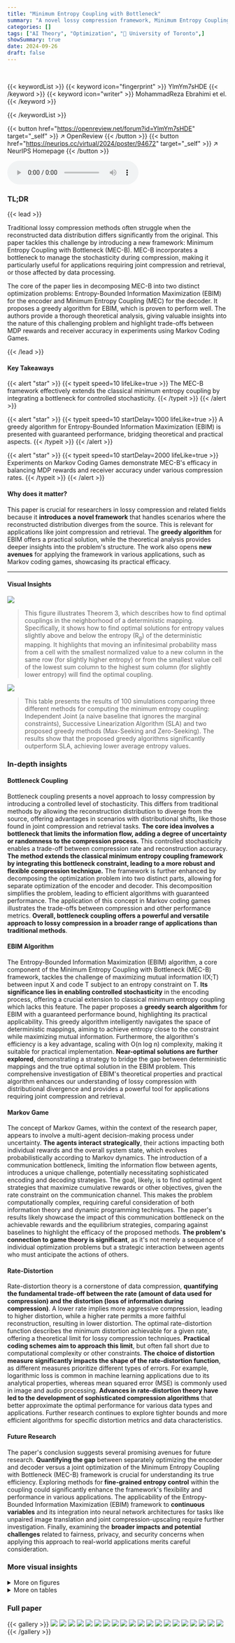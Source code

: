 ```yaml
---
title: "Minimum Entropy Coupling with Bottleneck"
summary: "A novel lossy compression framework, Minimum Entropy Coupling with Bottleneck (MEC-B),  extends existing methods by integrating a bottleneck for controlled stochasticity, enhancing performance in scen..."
categories: []
tags: ["AI Theory", "Optimization", "🏢 University of Toronto",]
showSummary: true
date: 2024-09-26
draft: false
---
```


<br>

{{< keywordList >}}
{{< keyword icon="fingerprint" >}} YlmYm7sHDE {{< /keyword >}}
{{< keyword icon="writer" >}} MohammadReza Ebrahimi et el. {{< /keyword >}}
 
{{< /keywordList >}}

{{< button href="https://openreview.net/forum?id=YlmYm7sHDE" target="_self" >}}
↗ OpenReview
{{< /button >}}
{{< button href="https://neurips.cc/virtual/2024/poster/94672" target="_self" >}}
↗ NeurIPS Homepage
{{< /button >}}


<audio controls>
    <source src="https://ai-paper-reviewer.com/YlmYm7sHDE/podcast.wav" type="audio/wav">
    Your browser does not support the audio element.
</audio>


### TL;DR


{{< lead >}}

Traditional lossy compression methods often struggle when the reconstructed data distribution differs significantly from the original. This paper tackles this challenge by introducing a new framework: Minimum Entropy Coupling with Bottleneck (MEC-B). MEC-B incorporates a bottleneck to manage the stochasticity during compression, making it particularly useful for applications requiring joint compression and retrieval, or those affected by data processing. 

The core of the paper lies in decomposing MEC-B into two distinct optimization problems: Entropy-Bounded Information Maximization (EBIM) for the encoder and Minimum Entropy Coupling (MEC) for the decoder.  It proposes a greedy algorithm for EBIM, which is proven to perform well. The authors provide a thorough theoretical analysis, giving valuable insights into the nature of this challenging problem and highlight trade-offs between MDP rewards and receiver accuracy in experiments using Markov Coding Games.

{{< /lead >}}


#### Key Takeaways

{{< alert "star" >}}
{{< typeit speed=10 lifeLike=true >}} The MEC-B framework effectively extends the classical minimum entropy coupling by integrating a bottleneck for controlled stochasticity. {{< /typeit >}}
{{< /alert >}}

{{< alert "star" >}}
{{< typeit speed=10 startDelay=1000 lifeLike=true >}} A greedy algorithm for Entropy-Bounded Information Maximization (EBIM) is presented with guaranteed performance, bridging theoretical and practical aspects. {{< /typeit >}}
{{< /alert >}}

{{< alert "star" >}}
{{< typeit speed=10 startDelay=2000 lifeLike=true >}} Experiments on Markov Coding Games demonstrate MEC-B's efficacy in balancing MDP rewards and receiver accuracy under various compression rates. {{< /typeit >}}
{{< /alert >}}

#### Why does it matter?
This paper is crucial for researchers in lossy compression and related fields because it **introduces a novel framework** that handles scenarios where the reconstructed distribution diverges from the source.  This is relevant for applications like joint compression and retrieval. The **greedy algorithm** for EBIM offers a practical solution, while the theoretical analysis provides deeper insights into the problem's structure.  The work also opens **new avenues** for applying the framework in various applications, such as Markov coding games, showcasing its practical efficacy.

------
#### Visual Insights



![](https://ai-paper-reviewer.com/YlmYm7sHDE/figures_5_1.jpg)

> This figure illustrates Theorem 3, which describes how to find optimal couplings in the neighborhood of a deterministic mapping.  Specifically, it shows how to find optimal solutions for entropy values slightly above and below the entropy (R<sub>g</sub>) of the deterministic mapping.  It highlights that moving an infinitesimal probability mass from a cell with the smallest normalized value to a new column in the same row (for slightly higher entropy) or from the smallest value cell of the lowest sum column to the highest sum column (for slightly lower entropy) will find the optimal coupling.





![](https://ai-paper-reviewer.com/YlmYm7sHDE/tables_1_1.jpg)

> This table presents the results of 100 simulations comparing three different methods for computing the minimum entropy coupling: Independent Joint (a naive baseline that ignores the marginal constraints), Successive Linearization Algorithm (SLA) and two proposed greedy methods (Max-Seeking and Zero-Seeking).  The results show that the proposed greedy algorithms significantly outperform SLA, achieving lower average entropy values.





### In-depth insights


#### Bottleneck Coupling
Bottleneck coupling presents a novel approach to lossy compression by introducing a controlled level of stochasticity.  This differs from traditional methods by allowing the reconstruction distribution to diverge from the source, offering advantages in scenarios with distributional shifts, like those found in joint compression and retrieval tasks.  **The core idea involves a bottleneck that limits the information flow, adding a degree of uncertainty or randomness to the compression process.** This controlled stochasticity enables a trade-off between compression rate and reconstruction accuracy.  **The method extends the classical minimum entropy coupling framework by integrating this bottleneck constraint, leading to a more robust and flexible compression technique.**  The framework is further enhanced by decomposing the optimization problem into two distinct parts, allowing for separate optimization of the encoder and decoder.  This decomposition simplifies the problem, leading to efficient algorithms with guaranteed performance.  The application of this concept in Markov coding games illustrates the trade-offs between compression and other performance metrics. **Overall, bottleneck coupling offers a powerful and versatile approach to lossy compression in a broader range of applications than traditional methods**.

#### EBIM Algorithm
The Entropy-Bounded Information Maximization (EBIM) algorithm, a core component of the Minimum Entropy Coupling with Bottleneck (MEC-B) framework, tackles the challenge of maximizing mutual information I(X;T) between input X and code T subject to an entropy constraint on T.  **Its significance lies in enabling controlled stochasticity** in the encoding process, offering a crucial extension to classical minimum entropy coupling which lacks this feature.  The paper proposes a **greedy search algorithm** for EBIM with a guaranteed performance bound, highlighting its practical applicability.  This greedy algorithm intelligently navigates the space of deterministic mappings, aiming to achieve entropy close to the constraint while maximizing mutual information. Furthermore, the algorithm's efficiency is a key advantage, scaling with O(n log n) complexity, making it suitable for practical implementation.  **Near-optimal solutions are further explored**, demonstrating a strategy to bridge the gap between deterministic mappings and the true optimal solution in the EBIM problem.  This comprehensive investigation of EBIM's theoretical properties and practical algorithm enhances our understanding of lossy compression with distributional divergence and provides a powerful tool for applications requiring joint compression and retrieval.

#### Markov Game
The concept of Markov Games, within the context of the research paper, appears to involve a multi-agent decision-making process under uncertainty.  **The agents interact strategically**, their actions impacting both individual rewards and the overall system state, which evolves probabilistically according to Markov dynamics.  The introduction of a communication bottleneck, limiting the information flow between agents, introduces a unique challenge, potentially necessitating sophisticated encoding and decoding strategies.  The goal, likely, is to find optimal agent strategies that maximize cumulative rewards or other objectives, given the rate constraint on the communication channel. This makes the problem computationally complex, requiring careful consideration of both information theory and dynamic programming techniques. The paper's results likely showcase the impact of this communication bottleneck on the achievable rewards and the equilibrium strategies, comparing against baselines to highlight the efficacy of the proposed methods.  **The problem's connection to game theory is significant**, as it's not merely a sequence of individual optimization problems but a strategic interaction between agents who must anticipate the actions of others.

#### Rate-Distortion
Rate-distortion theory is a cornerstone of data compression, **quantifying the fundamental trade-off between the rate (amount of data used for compression) and the distortion (loss of information during compression)**.  A lower rate implies more aggressive compression, leading to higher distortion, while a higher rate permits a more faithful reconstruction, resulting in lower distortion.  The optimal rate-distortion function describes the minimum distortion achievable for a given rate, offering a theoretical limit for lossy compression techniques.  **Practical coding schemes aim to approach this limit**, but often fall short due to computational complexity or other constraints.  **The choice of distortion measure significantly impacts the shape of the rate-distortion function**, as different measures prioritize different types of errors.  For example, logarithmic loss is common in machine learning applications due to its analytical properties, whereas mean squared error (MSE) is commonly used in image and audio processing.  **Advances in rate-distortion theory have led to the development of sophisticated compression algorithms** that better approximate the optimal performance for various data types and applications.  Further research continues to explore tighter bounds and more efficient algorithms for specific distortion metrics and data characteristics.

#### Future Research
The paper's conclusion suggests several promising avenues for future research.  **Quantifying the gap** between separately optimizing the encoder and decoder versus a joint optimization of the Minimum Entropy Coupling with Bottleneck (MEC-B) framework is crucial for understanding its true efficiency.  Exploring methods for **fine-grained entropy control** within the coupling could significantly enhance the framework's flexibility and performance in various applications.  The applicability of the Entropy-Bounded Information Maximization (EBIM) framework to **continuous variables** and its integration into neural network architectures for tasks like unpaired image translation and joint compression-upscaling require further investigation.  Finally, examining the **broader impacts and potential challenges** related to fairness, privacy, and security concerns when applying this approach to real-world applications merits careful consideration.


### More visual insights

<details>
<summary>More on figures
</summary>


![](https://ai-paper-reviewer.com/YlmYm7sHDE/figures_6_1.jpg)

> This figure compares two approaches for solving the Entropy-Bounded Information Maximization (EBIM) problem for a specific probability distribution (px = [0.7, 0.2, 0.1]). The left panel shows the optimal solutions obtained via an exhaustive brute-force search. The right panel demonstrates an alternative method based on Theorem 3, where the solutions are obtained by starting with a deterministic mapping and then applying transformations to close the gap to the optimal solution. The figure highlights that the method based on Theorem 3 effectively recovers the optimal solutions obtained by brute force, illustrating the effectiveness of the proposed approach.


![](https://ai-paper-reviewer.com/YlmYm7sHDE/figures_8_1.jpg)

> This figure shows the trade-off between the average MDP reward and the receiver's decoding accuracy by varying the parameter β using two different compression methods: the proposed deterministic EBIM solver and a uniform quantizer.  The left panel displays results from the deterministic EBIM solver (Algorithm 1), while the right panel shows results from the uniform quantizer (Algorithm 5).  Each data point represents the average over 200 episodes, with message size of 512 and a uniform prior.


![](https://ai-paper-reviewer.com/YlmYm7sHDE/figures_9_1.jpg)

> This figure shows how the receiver's belief about the message evolves over time for different compression rates and values of β (beta). β controls the stochasticity of the agent's actions in the Markov Decision Process (MDP).  The plots compare the performance of the proposed deterministic EBIM solver (Algorithm 1) with a baseline uniform quantizer (Algorithm 5).  Different colors represent various compression rates, demonstrating the trade-off between compression efficiency and the speed of convergence to the correct message.


![](https://ai-paper-reviewer.com/YlmYm7sHDE/figures_15_1.jpg)

> This figure illustrates Theorem 3, which describes how to find optimal couplings close to any deterministic mapping. It shows how to find the optimal couplings in the neighborhood of a deterministic mapping by moving infinitesimal probability mass from one cell to another.  The figure visualizes the changes in mutual information (I(X;T)) and entropy (H(T)) as a result of these small probability mass changes.  The lines show different solutions which maximize mutual information for a given entropy value.


![](https://ai-paper-reviewer.com/YlmYm7sHDE/figures_22_1.jpg)

> This figure shows the generated couplings for different compression rates in the MEC-B framework using uniform input and output distributions.  The compression rate is defined as the ratio of the input entropy to the allowed code budget. As the compression rate increases (meaning less information is allowed to be transmitted), the couplings become more stochastic and their entropy increases.


![](https://ai-paper-reviewer.com/YlmYm7sHDE/figures_23_1.jpg)

> This figure compares the mutual information achieved by the proposed deterministic EBIM solver and the method from Shkel et al. (2017) for two different input distributions: Binomial and Truncated Geometric. The x-axis represents the maximum allowed entropy H(T) (rate), and the y-axis represents the mutual information I(X;T) achieved.  The plot shows that both methods perform similarly in the high-rate regime, but in the low-rate regime, the proposed method identifies more mappings and outperforms the Shkel et al. (2017) method.


![](https://ai-paper-reviewer.com/YlmYm7sHDE/figures_24_1.jpg)

> This figure visualizes the couplings generated by the Minimum Entropy Coupling with Bottleneck (MEC-B) framework for different compression rates.  The input and output distributions are uniform.  Each subplot shows a coupling matrix at a specific compression rate (H(X)/R).  As the compression rate increases (meaning the code budget R decreases relative to the input entropy H(X)), the couplings transition from deterministic (mostly diagonal) to increasingly stochastic (more spread out). The color intensity represents the coupling probability. Darker blue indicates higher probability.


![](https://ai-paper-reviewer.com/YlmYm7sHDE/figures_25_1.jpg)

> This figure shows a block diagram of the unsupervised image restoration framework proposed in the paper. The framework consists of an encoder, generator, reconstructor, and discriminator. The encoder takes a low-resolution image X as input and outputs a compressed representation T. The generator takes T and a noise vector Z as input and outputs a high-resolution image Y. The reconstructor takes Y as input and outputs a reconstructed low-resolution image X'. The discriminator takes Y and X' as input and outputs an adversarial loss Ladv. The total loss is the sum of the adversarial loss and an information loss Linfo, which encourages the generated image Y to be similar to the original image X.


![](https://ai-paper-reviewer.com/YlmYm7sHDE/figures_26_1.jpg)

> This figure visualizes the couplings generated using the Minimum Entropy Coupling with Bottleneck (MEC-B) framework.  It shows how the joint distribution between the input (X) and output (Y) changes as the compression rate varies.  The compression rate is the ratio of the input entropy to the allowed code budget, H(X)/R. Higher compression rates mean less information is preserved. As the compression rate increases (moving from left to right and top to bottom), the coupling becomes more stochastic, as evidenced by increased entropy and less deterministic mappings between X and Y. This illustrates the trade-off between compression and the resulting entropy.


![](https://ai-paper-reviewer.com/YlmYm7sHDE/figures_26_2.jpg)

> This figure shows example inputs (low-resolution images) and their corresponding outputs (high-resolution images upscaled by a factor of 4) from the Street View House Numbers (SVHN) dataset.  The figure illustrates the performance of the unsupervised image restoration framework proposed in the paper. Note that some color discrepancies may be observed between original and upscaled images, as pointed out in the paper, reflecting the invariance of mutual information to invertible transformations (e.g., color permutations).


</details>




<details>
<summary>More on tables
</summary>


![](https://ai-paper-reviewer.com/YlmYm7sHDE/tables_1_2.jpg)
> This table compares the average achieved joint entropy from 100 simulations of different methods for solving the minimum entropy coupling problem.  The methods compared are: independently generated joint distributions, Successive Linearization Algorithm (SLA), a max-seeking greedy algorithm, and a zero-seeking greedy algorithm. The results show that the greedy algorithms achieve significantly lower joint entropy than the other methods.

![](https://ai-paper-reviewer.com/YlmYm7sHDE/tables_1_3.jpg)
> This table compares the average joint entropy achieved by three different methods for minimum entropy coupling: Independent Joint, Successive Linearization Algorithm (SLA), Max-Seeking Greedy, and Zero-Seeking Greedy.  The results are based on 100 simulations, with each simulation using randomly generated marginal distributions. The table demonstrates the performance difference between the methods, highlighting the effectiveness of the greedy algorithms in finding near-optimal solutions.

![](https://ai-paper-reviewer.com/YlmYm7sHDE/tables_4_1.jpg)
> This table compares the average joint entropy achieved by three different methods for minimum entropy coupling: Independent Joint, Successive Linearization Algorithm (SLA), Max-Seeking Greedy, and Zero-Seeking Greedy.  The results are based on 100 simulations with various marginal distributions, and show that the greedy algorithms significantly outperform the SLA and Independent Joint methods.

![](https://ai-paper-reviewer.com/YlmYm7sHDE/tables_7_1.jpg)
> This table presents a comparison of the average achieved joint entropy for three different methods used to solve the Minimum Entropy Coupling problem. The methods compared are Independent Joint, Successive Linearization Algorithm (SLA), Max-Seeking Greedy, and Zero-Seeking Greedy.  For each method, the average joint entropy and its standard deviation across 100 simulations are reported.  The results show that the greedy methods (Max-Seeking and Zero-Seeking) achieve significantly lower joint entropy compared to the other methods.

![](https://ai-paper-reviewer.com/YlmYm7sHDE/tables_7_2.jpg)
> This table compares the average achieved joint entropy from three different methods for calculating the minimum entropy coupling given 100 simulations of marginal distributions. The methods compared are: calculating the joint entropy independently, using successive linearization algorithm (SLA), and using two greedy algorithms (max-seeking and zero-seeking greedy).  The results show that the two greedy algorithms achieve significantly lower average joint entropy than the other methods, demonstrating their efficiency for approximating minimum entropy coupling.

![](https://ai-paper-reviewer.com/YlmYm7sHDE/tables_7_3.jpg)
> This table presents a comparison of the average joint entropy achieved by three different methods for minimum entropy coupling across 100 simulations. The methods compared are Independent Joint (a baseline where the joint distribution is simply the product of the marginals), Successive Linearization Algorithm (SLA), Max-Seeking Greedy, and Zero-Seeking Greedy.  The Max-Seeking and Zero-Seeking Greedy methods are the two approximate greedy algorithms proposed in the paper. The table shows that the proposed greedy algorithms achieve significantly lower joint entropy compared to the baseline and SLA.

![](https://ai-paper-reviewer.com/YlmYm7sHDE/tables_8_1.jpg)
> This table presents a comparison of the average achieved joint entropy for three different methods used to solve the minimum entropy coupling problem. The methods compared are: Independent Joint (a baseline where marginals are independent), Successive Linearization Algorithm (SLA) (a general concave minimization method), Max-Seeking Greedy, and Zero-Seeking Greedy (two new proposed linear-time approximate greedy algorithms). The results show that the new proposed greedy algorithms significantly outperform the other methods, achieving substantially lower average joint entropy.

![](https://ai-paper-reviewer.com/YlmYm7sHDE/tables_14_1.jpg)
> This table presents the average achieved joint entropy from 100 simulations using three different methods: Independent Joint distribution, Successive Linearization Algorithm (SLA), Max-Seeking Greedy, and Zero-Seeking Greedy.  The table compares the performance of these algorithms in finding a joint distribution with minimal entropy given the marginal distributions. This demonstrates the effectiveness of the greedy algorithms (Max-Seeking and Zero-Seeking) compared to a standard method (SLA) and a naive approach (Independent Joint).

![](https://ai-paper-reviewer.com/YlmYm7sHDE/tables_21_1.jpg)
> This table presents the average achieved joint entropy from 100 simulations of marginal distributions using four different methods: Independent Joint, SLA, Max-Seeking Greedy, and Zero-Seeking Greedy.  The results show that the greedy methods (Max-Seeking and Zero-Seeking) significantly outperform the other two, achieving lower joint entropies.

![](https://ai-paper-reviewer.com/YlmYm7sHDE/tables_21_2.jpg)
> This table compares the average achieved joint entropy from 100 simulations using three different methods for calculating minimum entropy coupling: Independent Joint, Successive Linearization Algorithm (SLA), Max-Seeking Greedy, and Zero-Seeking Greedy.  The results show that the greedy algorithms achieve significantly lower entropy than the independent joint distribution and SLA.

![](https://ai-paper-reviewer.com/YlmYm7sHDE/tables_23_1.jpg)
> This table presents the average joint entropy achieved by three different methods for computing minimum entropy coupling across 100 simulations.  The methods compared are: Independent Joint (a baseline where the joint distribution is simply the product of the marginals); Successive Linearization Algorithm (SLA), a general concave minimization method; Max-Seeking Greedy and Zero-Seeking Greedy, the two greedy algorithms proposed in the paper.  The results demonstrate that the greedy algorithms significantly outperform the other methods in terms of minimizing entropy.

</details>




### Full paper

{{< gallery >}}
<img src="https://ai-paper-reviewer.com/YlmYm7sHDE/1.png" class="grid-w50 md:grid-w33 xl:grid-w25" />
<img src="https://ai-paper-reviewer.com/YlmYm7sHDE/2.png" class="grid-w50 md:grid-w33 xl:grid-w25" />
<img src="https://ai-paper-reviewer.com/YlmYm7sHDE/3.png" class="grid-w50 md:grid-w33 xl:grid-w25" />
<img src="https://ai-paper-reviewer.com/YlmYm7sHDE/4.png" class="grid-w50 md:grid-w33 xl:grid-w25" />
<img src="https://ai-paper-reviewer.com/YlmYm7sHDE/5.png" class="grid-w50 md:grid-w33 xl:grid-w25" />
<img src="https://ai-paper-reviewer.com/YlmYm7sHDE/6.png" class="grid-w50 md:grid-w33 xl:grid-w25" />
<img src="https://ai-paper-reviewer.com/YlmYm7sHDE/7.png" class="grid-w50 md:grid-w33 xl:grid-w25" />
<img src="https://ai-paper-reviewer.com/YlmYm7sHDE/8.png" class="grid-w50 md:grid-w33 xl:grid-w25" />
<img src="https://ai-paper-reviewer.com/YlmYm7sHDE/9.png" class="grid-w50 md:grid-w33 xl:grid-w25" />
<img src="https://ai-paper-reviewer.com/YlmYm7sHDE/10.png" class="grid-w50 md:grid-w33 xl:grid-w25" />
<img src="https://ai-paper-reviewer.com/YlmYm7sHDE/11.png" class="grid-w50 md:grid-w33 xl:grid-w25" />
<img src="https://ai-paper-reviewer.com/YlmYm7sHDE/12.png" class="grid-w50 md:grid-w33 xl:grid-w25" />
<img src="https://ai-paper-reviewer.com/YlmYm7sHDE/13.png" class="grid-w50 md:grid-w33 xl:grid-w25" />
<img src="https://ai-paper-reviewer.com/YlmYm7sHDE/14.png" class="grid-w50 md:grid-w33 xl:grid-w25" />
<img src="https://ai-paper-reviewer.com/YlmYm7sHDE/15.png" class="grid-w50 md:grid-w33 xl:grid-w25" />
<img src="https://ai-paper-reviewer.com/YlmYm7sHDE/16.png" class="grid-w50 md:grid-w33 xl:grid-w25" />
<img src="https://ai-paper-reviewer.com/YlmYm7sHDE/17.png" class="grid-w50 md:grid-w33 xl:grid-w25" />
<img src="https://ai-paper-reviewer.com/YlmYm7sHDE/18.png" class="grid-w50 md:grid-w33 xl:grid-w25" />
<img src="https://ai-paper-reviewer.com/YlmYm7sHDE/19.png" class="grid-w50 md:grid-w33 xl:grid-w25" />
<img src="https://ai-paper-reviewer.com/YlmYm7sHDE/20.png" class="grid-w50 md:grid-w33 xl:grid-w25" />
{{< /gallery >}}